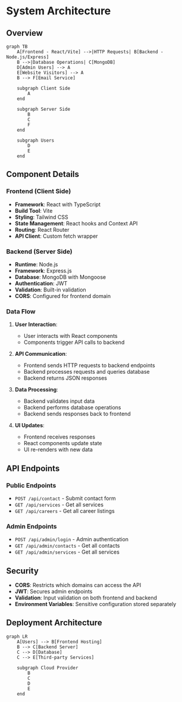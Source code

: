 # System Architecture

## Overview

```mermaid
graph TB
    A[Frontend - React/Vite] -->|HTTP Requests| B[Backend - Node.js/Express]
    B -->|Database Operations| C[MongoDB]
    D[Admin Users] --> A
    E[Website Visitors] --> A
    B --> F[Email Service]
    
    subgraph Client Side
        A
    end
    
    subgraph Server Side
        B
        C
        F
    end
    
    subgraph Users
        D
        E
    end
```

## Component Details

### Frontend (Client Side)
- **Framework**: React with TypeScript
- **Build Tool**: Vite
- **Styling**: Tailwind CSS
- **State Management**: React hooks and Context API
- **Routing**: React Router
- **API Client**: Custom fetch wrapper

### Backend (Server Side)
- **Runtime**: Node.js
- **Framework**: Express.js
- **Database**: MongoDB with Mongoose
- **Authentication**: JWT
- **Validation**: Built-in validation
- **CORS**: Configured for frontend domain

### Data Flow

1. **User Interaction**:
   - User interacts with React components
   - Components trigger API calls to backend

2. **API Communication**:
   - Frontend sends HTTP requests to backend endpoints
   - Backend processes requests and queries database
   - Backend returns JSON responses

3. **Data Processing**:
   - Backend validates input data
   - Backend performs database operations
   - Backend sends responses back to frontend

4. **UI Updates**:
   - Frontend receives responses
   - React components update state
   - UI re-renders with new data

## API Endpoints

### Public Endpoints
- `POST /api/contact` - Submit contact form
- `GET /api/services` - Get all services
- `GET /api/careers` - Get all career listings

### Admin Endpoints
- `POST /api/admin/login` - Admin authentication
- `GET /api/admin/contacts` - Get all contacts
- `GET /api/admin/services` - Get all services

## Security

- **CORS**: Restricts which domains can access the API
- **JWT**: Secures admin endpoints
- **Validation**: Input validation on both frontend and backend
- **Environment Variables**: Sensitive configuration stored separately

## Deployment Architecture

```mermaid
graph LR
    A[Users] --> B[Frontend Hosting]
    B --> C[Backend Server]
    C --> D[Database]
    C --> E[Third-party Services]
    
    subgraph Cloud Provider
        B
        C
        D
        E
    end
```